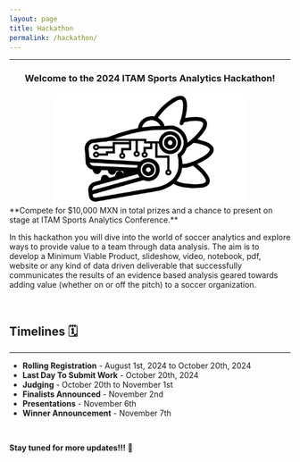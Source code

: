 ```yaml
---
layout: page
title: Hackathon
permalink: /hackathon/
---
```

<hr>
<div style="text-align: center;">
 <h3>Welcome to the 2024 ITAM Sports Analytics Hackathon!</h3>
    <img src="https://github.com/itam-sports-analytics-conference/itam-sports-analytics-conference.github.io/blob/main/docs/images/official_logo_vectores.png?raw=true" alt="Logo" width="70%" height="70%">
    <br>
   
</div>
**Compete for $10,000 MXN in total prizes and a chance to present on stage at ITAM Sports Analytics Conference.**

In this hackathon you will dive into the world of soccer analytics and explore ways to provide value to a team through data analysis. The aim is to develop a Minimum Viable Product, slideshow, video, notebook, pdf, website or any kind of data driven deliverable that successfully communicates the results of an evidence based analysis geared towards adding value (whether on or off the pitch) to a soccer organization.

<br>

## Timelines 🗓️ 
<hr>

- **Rolling Registration** - August 1st, 2024 to October 20th, 2024
- **Last Day To Submit Work** - October 20th, 2024
- **Judging** - October 20th to November 1st
- **Finalists Announced** - November 2nd
- **Presentations** - November 6th
- **Winner Announcement** - November 7th
<br>

**Stay tuned for more updates!!!** 👀


